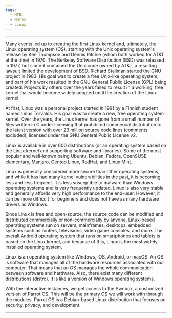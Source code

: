```yaml
---
tags:
  - HTB
  - Notes
  - Linux
---
```

___
Many events led up to creating the first Linux kernel and, ultimately, the Linux operating system (OS), starting with the Unix operating system's release by Ken Thompson and Dennis Ritchie (whom both worked for AT&T at the time) in 1970. The Berkeley Software Distribution (BSD) was released in 1977, but since it contained the Unix code owned by AT&T, a resulting lawsuit limited the development of BSD. Richard Stallman started the GNU project in 1983. His goal was to create a free Unix-like operating system, and part of his work resulted in the GNU General Public License (GPL) being created. Projects by others over the years failed to result in a working, free kernel that would become widely adopted until the creation of the Linux kernel.

At first, Linux was a personal project started in 1991 by a Finnish student named Linus Torvalds. His goal was to create a new, free operating system kernel. Over the years, the Linux kernel has gone from a small number of files written in C under licensing that prohibited commercial distribution to the latest version with over 23 million source code lines (comments excluded), licensed under the GNU General Public License v2.

Linux is available in over 600 distributions (or an operating system based on the Linux kernel and supporting software and libraries). Some of the most popular and well-known being Ubuntu, Debian, Fedora, OpenSUSE, elementary, Manjaro, Gentoo Linux, RedHat, and Linux Mint.

Linux is generally considered more secure than other operating systems, and while it has had many kernel vulnerabilities in the past, it is becoming less and less frequent. It is less susceptible to malware than Windows operating systems and is very frequently updated. Linux is also very stable and generally affords very high performance to the end-user. However, it can be more difficult for beginners and does not have as many hardware drivers as Windows.

Since Linux is free and open-source, the source code can be modified and distributed commercially or non-commercially by anyone. Linux-based operating systems run on servers, mainframes, desktops, embedded systems such as routers, televisions, video game consoles, and more. The overall Android operating system that runs on smartphones and tablets is based on the Linux kernel, and because of this, Linux is the most widely installed operating system.

Linux is an operating system like Windows, iOS, Android, or macOS. An OS is software that manages all of the hardware resources associated with our computer. That means that an OS manages the whole communication between software and hardware. Also, there exist many different distributions (distro). It is like a version of Windows operating systems.

With the interactive instances, we get access to the Pwnbox, a customized version of Parrot OS. This will be the primary OS we will work with through the modules. Parrot OS is a Debian-based Linux distribution that focuses on security, privacy, and development.
___